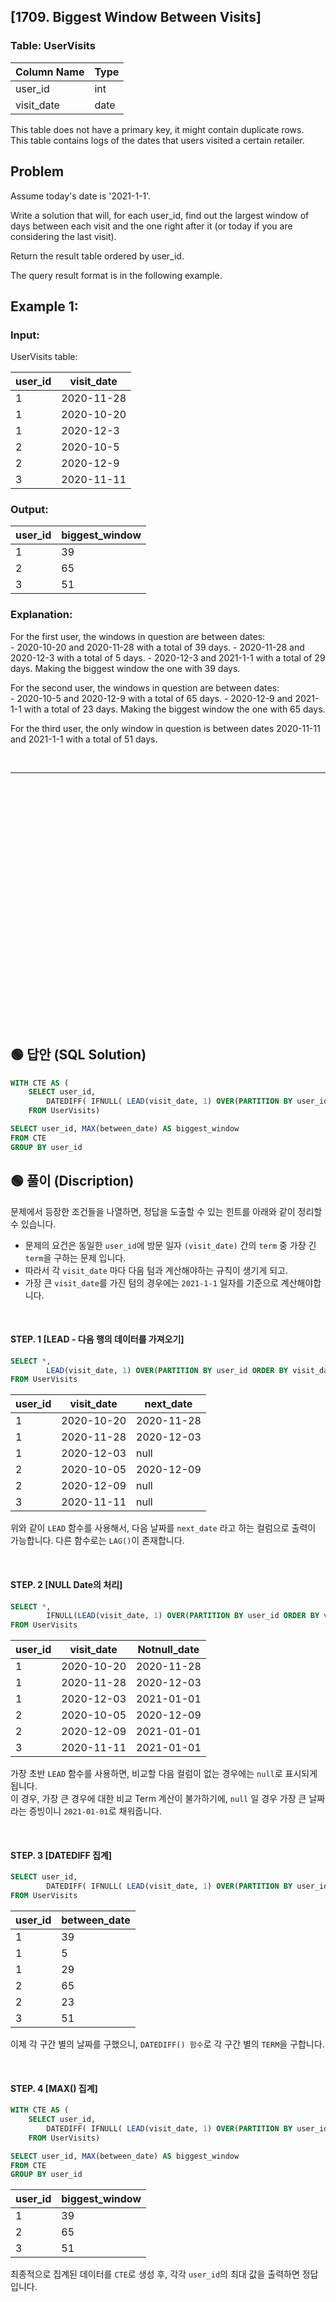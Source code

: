 ## [1709. Biggest Window Between Visits]  


### Table: UserVisits


| Column Name | Type |
|-------------|------|
| user_id     | int  |
| visit_date  | date |

This table does not have a primary key, it might contain duplicate rows.  
This table contains logs of the dates that users visited a certain retailer.  
 
## Problem 

Assume today's date is '2021-1-1'.  

Write a solution that will, for each user_id, find out the largest window of days between each visit and the one right after it (or today if you are considering the last visit).  

Return the result table ordered by user_id.  

The query result format is in the following example.  

 

## Example 1:

### Input: 

UserVisits table:

| user_id | visit_date |
|---------|------------|
| 1       | 2020-11-28 |
| 1       | 2020-10-20 |
| 1       | 2020-12-3  |
| 2       | 2020-10-5  |
| 2       | 2020-12-9  |
| 3       | 2020-11-11 |

### Output: 

| user_id | biggest_window|
|---------|---------------|
| 1       | 39            |
| 2       | 65            |
| 3       | 51            |

### Explanation: 

For the first user, the windows in question are between dates:  
    - 2020-10-20 and 2020-11-28 with a total of 39 days. 
    - 2020-11-28 and 2020-12-3 with a total of 5 days. 
    - 2020-12-3 and 2021-1-1 with a total of 29 days.
Making the biggest window the one with 39 days.

For the second user, the windows in question are between dates:  
    - 2020-10-5 and 2020-12-9 with a total of 65 days.
    - 2020-12-9 and 2021-1-1 with a total of 23 days.
Making the biggest window the one with 65 days.
 
For the third user, the only window in question is between dates 2020-11-11 and 2021-1-1 with a total of 51 days.  




<br/>

---

<br/>
<br/>
<br/>
<br/>
<br/>
<br/>
<br/>
<br/>
<br/>
<br/>
<br/>
<br/>
<br/>
<br/>
<br/>
<br/>
<br/>
<br/>
<br/>
<br/>
<br/>
<br/>
<br/>


## 🟢 답안 (SQL Solution)

```sql
WITH CTE AS (
    SELECT user_id,
        DATEDIFF( IFNULL( LEAD(visit_date, 1) OVER(PARTITION BY user_id ORDER BY visit_date ASC), '2021-01-01'), visit_date) AS between_date
    FROM UserVisits)

SELECT user_id, MAX(between_date) AS biggest_window
FROM CTE
GROUP BY user_id
```

## 🟢 풀이 (Discription)

문제에서 등장한 조건들을 나열하면, 정답을 도출할 수 있는 힌트를 아래와 같이 정리할 수 있습니다.  

* 문제의 요건은 동일한 `user_id`에 방문 일자 `(visit_date)` 간의 `term` 중 가장 긴 `term`을 구하는 문제 입니다.  
* 따라서 각 `visit_date` 마다 다음 텀과 계산해야하는 규칙이 생기게 되고.  
* 가장 큰 `visit_date`를 가진 텀의 경우에는 `2021-1-1` 일자를 기준으로 계산해야합니다.  


<br/>


#### STEP. 1 [LEAD - 다음 행의 데이터를 가져오기]

```sql
SELECT *,
        LEAD(visit_date, 1) OVER(PARTITION BY user_id ORDER BY visit_date ASC) as next_date
FROM UserVisits
```

| user_id | visit_date | next_date  |
| ------- | ---------- | ---------- |
| 1       | 2020-10-20 | 2020-11-28 |
| 1       | 2020-11-28 | 2020-12-03 |
| 1       | 2020-12-03 | null       |
| 2       | 2020-10-05 | 2020-12-09 |
| 2       | 2020-12-09 | null       |
| 3       | 2020-11-11 | null       |

위와 같이 `LEAD` 함수를 사용해서, 다음 날짜를 `next_date` 라고 하는 컬럼으로 출력이 가능합니다. 다른 함수로는 `LAG()`이 존재합니다.  

<br/>


#### STEP. 2 [NULL Date의 처리]

```sql
SELECT *,
        IFNULL(LEAD(visit_date, 1) OVER(PARTITION BY user_id ORDER BY visit_date ASC), '2021-01-01') as Notnull_date
FROM UserVisits
```

| user_id | visit_date | Notnull_date |
| ------- | ---------- | ------------ |
| 1       | 2020-10-20 | 2020-11-28   |
| 1       | 2020-11-28 | 2020-12-03   |
| 1       | 2020-12-03 | 2021-01-01   |
| 2       | 2020-10-05 | 2020-12-09   |
| 2       | 2020-12-09 | 2021-01-01   |
| 3       | 2020-11-11 | 2021-01-01   |  

가장 초반 `LEAD` 함수를 사용하면, 비교할 다음 컬럼이 없는 경우에는 `null`로 표시되게 됩니다.  
이 경우, 가장 큰 경우에 대한 비교 Term 계산이 불가하기에, `null` 일 경우 가장 큰 날짜라는 증빙이니 `2021-01-01`로 채워줍니다.  


<br/>


#### STEP. 3 [DATEDIFF 집계]

```sql
SELECT user_id,
        DATEDIFF( IFNULL( LEAD(visit_date, 1) OVER(PARTITION BY user_id ORDER BY visit_date ASC), '2021-01-01'), visit_date) AS between_date
FROM UserVisits
```

| user_id | between_date |
| ------- | ------------ |
| 1       | 39           |
| 1       | 5            |
| 1       | 29           |
| 2       | 65           |
| 2       | 23           |
| 3       | 51           |  

이제 각 구간 별의 날짜를 구했으니, `DATEDIFF() 함수`로 각 구간 별의 `TERM`을 구합니다.  

<br/>  


#### STEP. 4 [MAX() 집계]

```sql
WITH CTE AS (
    SELECT user_id,
        DATEDIFF( IFNULL( LEAD(visit_date, 1) OVER(PARTITION BY user_id ORDER BY visit_date ASC), '2021-01-01'), visit_date) AS between_date
    FROM UserVisits)

SELECT user_id, MAX(between_date) AS biggest_window
FROM CTE
GROUP BY user_id
```

| user_id | biggest_window |
| ------- | -------------- |
| 1       | 39             |
| 2       | 65             |
| 3       | 51             |

최종적으로 집계된 데이터를 `CTE`로 생성 후, 각각 `user_id`의 최대 값을 출력하면 정답입니다.